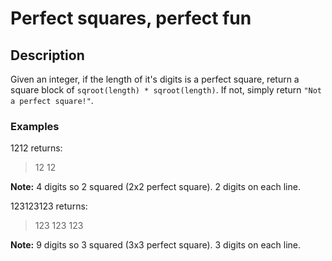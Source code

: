 # Perfect squares, perfect fun

## Description

Given an integer, if the length of it's digits is a perfect square, return a square block of `sqroot(length) * sqroot(length)`. If not, simply return `"Not a perfect square!"`.

### Examples

1212 returns:

>12
>12

**Note:** 4 digits so 2 squared (2x2 perfect square). 2 digits on each line.

123123123 returns:

>123
>123
>123

**Note:** 9 digits so 3 squared (3x3 perfect square). 3 digits on each line.
